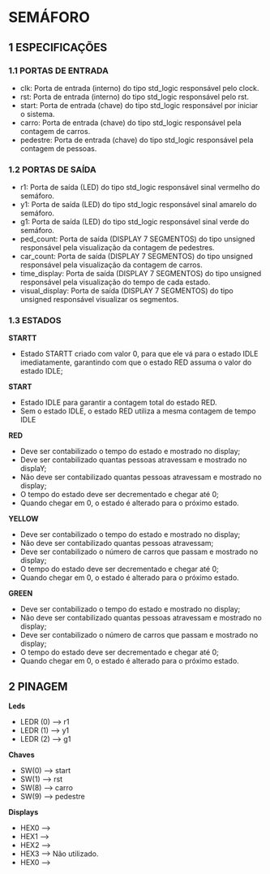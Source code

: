 # SEMÁFORO
## 1 ESPECIFICAÇÕES

### 1.1 PORTAS DE ENTRADA
 - clk: Porta de entrada (interno) do tipo std_logic responsável pelo clock. 
 - rst: Porta de entrada (interno) do tipo std_logic responsável pelo rst. 
 - start: Porta de entrada (chave) do tipo std_logic responsável por iniciar o sistema. 
 - carro: Porta de entrada (chave) do tipo std_logic responsável pela contagem de carros. 
 - pedestre: Porta de entrada (chave) do tipo std_logic responsável pela contagem de pessoas. 

### 1.2 PORTAS DE SAÍDA
 - r1: Porta de saída (LED) do tipo std_logic responsável sinal vermelho do semáforo.
 - y1: Porta de saída (LED) do tipo std_logic responsável sinal amarelo do semáforo.
 - g1: Porta de saída (LED) do tipo std_logic responsável sinal verde do semáforo.
 - ped_count: Porta de saída (DISPLAY 7 SEGMENTOS) do tipo unsigned responsável pela visualização da contagem de pedestres.
 - car_count: Porta de saída (DISPLAY 7 SEGMENTOS) do tipo unsigned responsável pela visualização da contagem de carros.
 - time_display: Porta de saída (DISPLAY 7 SEGMENTOS) do tipo unsigned responsável pela visualização do tempo de cada estado.
 - visual_display: Porta de saída (DISPLAY 7 SEGMENTOS) do tipo unsigned responsável visualizar os segmentos.


### 1.3 ESTADOS

**STARTT**
 - Estado STARTT criado com valor 0, para que ele vá para o estado IDLE imediatamente, garantindo com que o estado RED assuma o valor do estado IDLE;

**START**
 - Estado IDLE para garantir a contagem total do estado RED.
 - Sem o estado IDLE, o estado RED utiliza a mesma contagem de tempo IDLE

**RED**
 - Deve ser contabilizado o tempo do estado e mostrado no display;
 - Deve ser contabilizado quantas pessoas atravessam e mostrado no displaY;
 - Não deve ser contabilizado quantas pessoas atravessam e mostrado no display;
 - O tempo do estado deve ser decrementado e chegar até 0;
 - Quando chegar em 0, o estado é alterado para o próximo estado.

**YELLOW**
 - Deve ser contabilizado o tempo do estado e mostrado no display;
 - Não deve  ser contabilizado quantas pessoas atravessam;
 - Deve  ser contabilizado o número de carros que passam e mostrado no display;
 - O tempo do estado deve ser decrementado e chegar até 0;
 - Quando chegar em 0, o estado é alterado para o próximo estado.

**GREEN**
 - Deve ser contabilizado o tempo do estado e mostrado no display;
 - Não deve  ser contabilizado quantas pessoas atravessam e mostrado no display;
 - Deve  ser contabilizado o número de carros que passam e mostrado no display;
 - O tempo do estado deve ser decrementado e chegar até 0;
 - Quando chegar em 0, o estado é alterado para o próximo estado.

## 2 PINAGEM

**Leds**
 - LEDR (0) --> r1
 - LEDR (1) --> y1
 - LEDR (2) --> g1

**Chaves**
 - SW(0) --> start
 - SW(1) --> rst
 - SW(8) --> carro
 - SW(9) --> pedestre

**Displays**

 - HEX0 -->
 - HEX1 -->
 - HEX2 -->
 - HEX3 --> Não utilizado.
 - HEX0 -->









